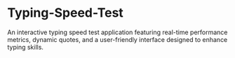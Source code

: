 # Typing-Speed-Test
An interactive typing speed test application featuring real-time performance metrics, dynamic quotes, and a user-friendly interface designed to enhance typing skills.
